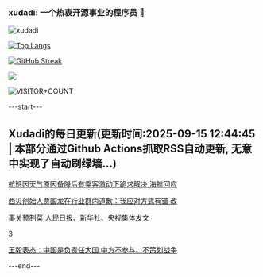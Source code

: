 ### xudadi: 一个热衷开源事业的程序员 👋

![xudadi](https://github-readme-stats-git-masterorgs-github-readme-stats-team.vercel.app/api?username=xudadi)

[![Top Langs](https://github-readme-stats.vercel.app/api/top-langs/?username=xudadi)](https://github.com/anuraghazra/github-readme-stats)

[![GitHub Streak](https://streak-stats.demolab.com?user=xudadi&locale=zh_Hans)](https://git.io/streak-stats)

![](https://raw.githubusercontent.com/xudadi/xudadi/main/assets/github-contribution-grid-snake.svg)

![VISITOR+COUNT](https://komarev.com/ghpvc/?username=xudadi&label=VISITOR+COUNT)


---start---

## Xudadi的每日更新(更新时间:2025-09-15 12:44:45 | 本部分通过Github Actions抓取RSS自动更新, 无意中实现了自动刷绿墙...)

[航班因天气原因备降后有乘客激动下跪求解决 海航回应](https://m.163.com/news/article/K9EQNO7I0512D3VJ.html)

[西贝创始人贾国龙在行业群内道歉：我应对方式有错 改](https://m.163.com/news/article/K9EQ7LCC051492T3.html)

[事关预制菜 人民日报、新华社、央视集体发文](https://m.163.com/news/article/K9EOUA400001899O.html)

[3](https://m.163.com/touch/news/sub/domestic)

[王毅表态：中国是负责任大国 中方不参与、不策划战争](https://m.163.com/news/article/K9DTPFJH051482MP.html)

---end---
